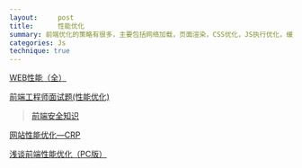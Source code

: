```yaml
---
layout:     post
title:      性能优化
summary: 前端优化的策略有很多，主要包括网络加载，页面渲染，CSS优化，JS执行优化，缓存，图片，协议等。
categories: Js
technique: true
---
```




[WEB性能（全）](https://github.com/laoqiren/web-performance)

[前端工程师面试题(性能优化)](https://www.geekjc.com/post/5b1e1e86274bfd42d16a697d)

> [前端安全知识](https://juejin.im/post/59dc2b7a6fb9a0451869ae3a)

[网站性能优化—CRP](https://segmentfault.com/a/1190000008550336)

[浅谈前端性能优化（PC版）](https://www.jianshu.com/p/ead7dab72cd6?mType=Group)